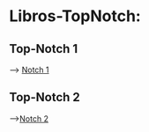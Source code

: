# Libros-TopNotch:

## Top-Notch 1
--> [Notch 1](https://drive.google.com/file/d/14jyriUpjI1jkAFqYBFUEGv5IzA4EKUbI/view?usp=drive_link "Notch 1")
<br>

## Top-Notch 2

-->[Notch 2](https://drive.google.com/file/d/15Vj-b2ClhZOrMyDEPcpOi7EHj133_ryN/view?usp=drive_link "Notch 2")
